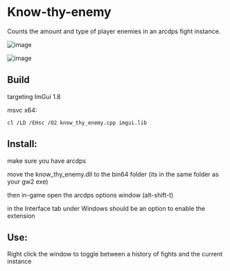 # Know-thy-enemy
Counts the amount and type of player enemies in an arcdps fight instance.

![image](https://user-images.githubusercontent.com/113395677/189776525-a1103ead-7313-458a-83de-9befa86c714b.png)

![image](https://user-images.githubusercontent.com/113395677/189776559-de7d1981-8bff-4dd7-8f07-3062b602bf29.png)

## Build
targeting ImGui 1.8

msvc x64:
```
cl /LD /EHsc /O2 know_thy_enemy.cpp imgui.lib
```

## Install:
make sure you have arcdps

move the know_thy_enemy.dll to the bin64 folder (its in the same folder as your gw2 exe)

then in-game open the arcdps options window (alt-shift-t)

in the Interface tab under Windows should be an option to enable the extension


## Use:
Right click the window to toggle between a history of fights and the current instance
